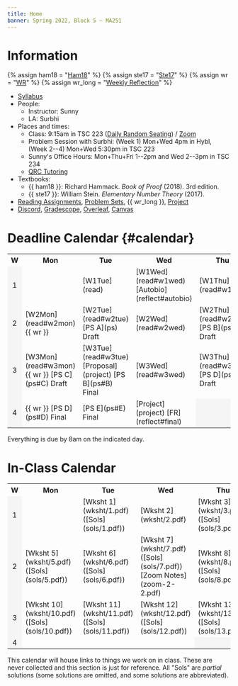 ```yaml
---
title: Home
banner: Spring 2022, Block 5 — MA251
---
```


# Information

{% assign ham18 = "[Ham18](https://www.people.vcu.edu/~rhammack/BookOfProof/)" %}
{% assign ste17 = "[Ste17](https://wstein.org/ent/)" %}
{% assign wr = "[WR](https://docs.google.com/forms/d/e/1FAIpQLSe0nUdEbvvPZon7LCuAA5SD4T1LtX7HDW8DZaqEgLKn_-J6FA/viewform)" %}
{% assign wr_long = "[Weekly Reflection](https://docs.google.com/forms/d/e/1FAIpQLSe0nUdEbvvPZon7LCuAA5SD4T1LtX7HDW8DZaqEgLKn_-J6FA/viewform)" %}

* [Syllabus](syllabus)
* People:
    - Instructor: Sunny
    - LA: Surbhi
* Places and times:
    - Class: 9:15am in TSC 223 ([Daily Random Seating](https://docs.google.com/spreadsheets/d/1P0qAq48PEa7FSBPEHgZvdFFtpJ5n6o8l5LLSsnN1K-A/edit#gid=0)) / [Zoom](https://canvas.coloradocollege.edu/courses/35746/external_tools/483)
    - Problem Session with Surbhi: (Week 1) Mon+Wed 4pm in Hybl, (Week 2--4) Mon+Wed 5:30pm in TSC 223
    - Sunny's Office Hours: Mon+Thu+Fri 1--2pm and Wed 2--3pm in TSC 234
    - [QRC Tutoring](https://www.coloradocollege.edu/offices/qrc/blocktutorschedule/)
* Textbooks: 
    - {{ ham18 }}: Richard Hammack. *Book of Proof* (2018). 3rd edition.
    - {{ ste17 }}: William Stein. *Elementary Number Theory* (2017).
* [Reading Assignments](read), [Problem Sets](ps), {{ wr_long }}, [Project](project)
* [Discord](https://discord.gg/XN32ApGb), [Gradescope](https://www.gradescope.com/courses/340570), [Overleaf](https://www.overleaf.com/), [Canvas](https://canvas.coloradocollege.edu/courses/35746)

# Deadline Calendar {#calendar}

<table width="100%">
<tr>
<th style="text-align: center;" width="5%">W</th>
<th width="19%">Mon</th>
<th width="19%">Tue</th>
<th width="19%">Wed</th>
<th width="19%">Thu</th>
<th width="19%">Fri</th>
</tr>

<tr>
<td style="background-color: #f5f5f5; text-align: center;">1</td>
<td>
&nbsp;
</td>
<td>
[W1Tue](read)
</td>
<td>
[W1Wed](read#w1wed)  
[Autobio](reflect#autobio)
</td>
<td>
[W1Thu](read#w1thu)
</td>
<td>
[W1Fri](read#w1fri)  
</td>
</tr>

<tr>
<td style="background-color: #f5f5f5; text-align: center;">2</td>
<td>
[W2Mon](read#w2mon)  
{{ wr }}
</td>
<td>
[W2Tue](read#w2tue)  
[PS A](ps) Draft
</td>
<td>
[W2Wed](read#w2wed)  
</td>
<td>
[W2Thu](read#w2thu)  
[PS B](ps#B) Draft
</td>
<td>
[W2Fri](read#w2fri)  
[PS A](ps#A) Final
</td>
</tr>


<tr>
<td style="background-color: #f5f5f5; text-align: center;">3</td>
<td>
[W3Mon](read#w3mon)  
{{ wr }}  
[PS C](ps#C) Draft
</td>
<td>
[W3Tue](read#w3tue)  
[Proposal](project)  
[PS B](ps#B) Final
</td>
<td>
[W3Wed](read#w3wed)
</td>
<td>
[W3Thu](read#w3thu)  
[PS D](ps#D) Draft
</td>
<td>
[W3Fri](read#w3fri)  
[PS C](ps#C) Final
</td>
</tr>


<tr>
<td style="background-color: #f5f5f5; text-align: center;">4</td>
<td>  
{{ wr }}  
[PS D](ps#D) Final
</td>
<td>
[PS E](ps#E) Final
</td>
<td>
[Project](project)  
[FR](reflect#final)
</td>
<td colspan="2" style="background-color: #f5f5f5;"></td>
</tr>

</table>

Everything is due by 8am on the indicated day. 

# In-Class Calendar

<table width="100%">
<tr>
<th style="text-align: center;" width="5%">W</th>
<th width="19%">Mon</th>
<th width="19%">Tue</th>
<th width="19%">Wed</th>
<th width="19%">Thu</th>
<th width="19%">Fri</th>
</tr>

<tr>
<td style="background-color: #f5f5f5; text-align: center;">1</td>
<td>
</td>
<td>
[Wksht 1](wksht/1.pdf) ([Sols](sols/1.pdf))
</td>
<td>
[Wksht 2](wksht/2.pdf)
</td>
<td>
[Wksht 3](wksht/3.pdf) ([Sols](sols/3.pdf))
</td>
<td>
[Wksht 4](wksht/4.pdf) ([Sols](sols/4.pdf))
</td>
</tr>

<tr>
<td style="background-color: #f5f5f5; text-align: center;">2</td>
<td>
[Wksht 5](wksht/5.pdf) ([Sols](sols/5.pdf))
</td>
<td>
[Wksht 6](wksht/6.pdf) ([Sols](sols/6.pdf))
</td>
<td>
[Wksht 7](wksht/7.pdf) ([Sols](sols/7.pdf))  
[Zoom Notes](zoom-2-2.pdf)
</td>
<td>
[Wksht 8](wksht/8.pdf) ([Sols](sols/8.pdf))
</td>
<td>
[Wksht 9](wksht/9.pdf) ([Sols](sols/9.pdf))
</td>
</tr>


<tr>
<td style="background-color: #f5f5f5; text-align: center;">3</td>
<td>
[Wksht 10](wksht/10.pdf) ([Sols](sols/10.pdf))
</td>
<td>
[Wksht 11](wksht/11.pdf) ([Sols](sols/11.pdf))
</td>
<td>
[Wksht 12](wksht/12.pdf) ([Sols](sols/12.pdf))
</td>
<td>
[Wksht 13](wksht/13.pdf) ([Sols](sols/13.pdf))
</td>
<td>
[Wksht 14](wksht/14.pdf) ([Sols](sols/14.pdf))
</td>
</tr>


<tr>
<td style="background-color: #f5f5f5; text-align: center;">4</td>
<td>
</td>
<td>
</td>
<td>
</td>
<td colspan="2" style="background-color: #f5f5f5;"></td>
</tr>

</table>

This calendar will house links to things we work on in class. These are never collected and this section is just for reference. All "Sols" are *partial* solutions (some solutions are omitted, and some solutions are abbreviated). 

